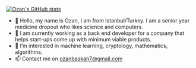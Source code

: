 [![Ozan's GitHub stats](https://github-readme-stats.vercel.app/api?username=ozanbaskan&theme=dark)](https://github.com/anuraghazra/github-readme-stats)


- 👋 Hello, my name is Ozan, I am from Istanbul/Turkey. I am a senior year medicine dropout who likes science and computers.
- 💼 I am currently working as a back end developer for a company that helps start-ups come up with minimum viable products.
- 👀 I’m interested in machine learning, cryptology, mathematics, algorithms.
- 📫 Contact me on ozanbaskan7@gmail.com
